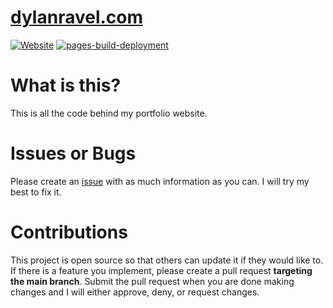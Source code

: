 # [dylanravel.com](https://www.dylanravel.com/)

[![Website](https://img.shields.io/website?down_color=red&down_message=offline&up_color=brightgreen&up_message=online&url=https%3A%2F%2Fwww.dylanravel.com)](https://www.dylanravel.com/)
[![pages-build-deployment](https://github.com/DylanDevelops/dylanravel.com/actions/workflows/pages/pages-build-deployment/badge.svg)](https://github.com/DylanDevelops/dylanravel.com/actions/workflows/pages/pages-build-deployment)

# What is this?
This is all the code behind my portfolio website.

# Issues or Bugs
Please create an [issue](https://github.com/DylanDevelops/dylanravel.com/issues/new) with as much information as you can. I will try my best to fix it.

# Contributions
This project is open source so that others can update it if they would like to. If there is a feature you implement, please create a pull request **targeting the main branch**. Submit the pull request when you are done making changes and I will either approve, deny, or request changes.
